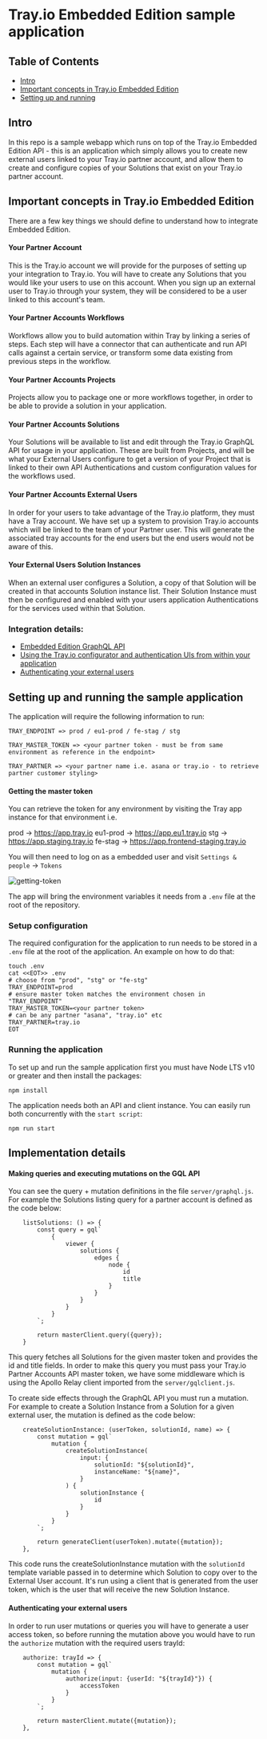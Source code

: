 Tray.io Embedded Edition sample application
=================

## Table of Contents

  * [Intro](#trayio-embedded-edition-sample-application)
  * [Important concepts in Tray.io Embedded Edition](#important-concepts-in-trayio-embedded-edition)
  * [Setting up and running](#setting-up-and-running-the-sample-application)

## Intro
In this repo is a sample webapp which runs on top of the Tray.io Embedded Edition API - this is an application which simply allows you to create new external users linked to your Tray.io partner account, and allow them to create and configure copies of your Solutions that exist on your Tray.io partner account.

## Important concepts in Tray.io Embedded Edition

There are a few key things we should define to understand how to integrate Embedded Edition.

#### Your Partner Account
This is the Tray.io account we will provide for the purposes of setting up your integration to Tray.io. You will have to create any Solutions that you would like your users to use on this account. When you sign up an external user to Tray.io through your system, they will be considered to be a user linked to this account's team.

#### Your Partner Accounts Workflows

Workflows allow you to build automation within Tray by linking a series of steps. Each step will have a connector that can authenticate and run API calls against a certain service, or transform some data existing from previous steps in the workflow.

#### Your Partner Accounts Projects

Projects allow you to package one or more workflows together, in order to be able to provide a solution in your application.

#### Your Partner Accounts Solutions

Your Solutions will be available to list and edit through the Tray.io GraphQL API for usage in your application. These are built from Projects, and will be what your External Users configure to get a version of your Project that is linked to their own API Authentications and custom configuration values for the workflows used.

#### Your Partner Accounts External Users

In order for your users to take advantage of the Tray.io platform, they must have a Tray account. We have set up a system to provision Tray.io accounts which will be linked to the team of your Partner user. This will generate the associated tray accounts for the end users but the end users would not be aware of this.

#### Your External Users Solution Instances

When an external user configures a Solution, a copy of that Solution will be created in that accounts Solution instance list. Their Solution Instance must then be configured and enabled with your users application Authentications for the services used within that Solution.

### Integration details:

* [Embedded Edition GraphQL API](https://tray.io/docs/article/partner-api-intro)
* [Using the Tray.io configurator and authentication UIs from within your application](https://tray.io/docs/article/embedded-external-configuration)
* [Authenticating your external users](https://github.com/trayio/embedded-edition-sample-app#authenticating-your-external-users)

## Setting up and running the sample application

The application will require the following information to run:

```
TRAY_ENDPOINT => prod / eu1-prod / fe-stag / stg

TRAY_MASTER_TOKEN => <your partner token - must be from same environment as reference in the endpoint>

TRAY_PARTNER => <your partner name i.e. asana or tray.io - to retrieve partner customer styling>
```

#### Getting the master token

 You can retrieve the token for any environment by visiting the Tray app instance for that environment i.e. 
 
 prod -> https://app.tray.io
 eu1-prod -> https://app.eu1.tray.io
 stg -> https://app.staging.tray.io
 fe-stag -> https://app.frontend-staging.tray.io

You will then need to log on as a embedded user and visit `Settings & people` -> `Tokens`

![getting-token](https://github.com/trayio/embedded-edition-sample-app/blob/master/.images/getting-token)

The app will bring the environment variables it needs from a `.env` file at the root of the repository.

### Setup configuration

The required configuration for the application to run needs to be stored in a `.env` file at the root of the application. An example on how to do that:

```
touch .env
cat <<EOT>> .env
# choose from "prod", "stg" or "fe-stg"
TRAY_ENDPOINT=prod
# ensure master token matches the environment chosen in "TRAY_ENDPOINT"
TRAY_MASTER_TOKEN=<your partner token>
# can be any partner "asana", "tray.io" etc 
TRAY_PARTNER=tray.io
EOT
```

### Running the application

To set up and run the sample application first you must have Node LTS v10 or greater and then install the packages:

```
npm install
```

The application needs both an API and client instance. You can easily run both concurrently with the `start script`:

```
npm run start
```

## Implementation details

#### Making queries and executing mutations on the GQL API
You can see the query + mutation definitions in the file `server/graphql.js`. For example the Solutions listing query for a partner account is defined as the code below:
```
    listSolutions: () => {
        const query = gql`
            {
                viewer {
                    solutions {
                        edges {
                            node {
                                id
                                title
                            }
                        }
                    }
                }
            }
        `;

        return masterClient.query({query});
    }
```

This query fetches all Solutions for the given master token and provides the id and title fields. In order to make this query you must pass your Tray.io Partner Accounts API master token, we have some middleware which is using the Apollo Relay client imported from the `server/gqlclient.js`.

To create side effects through the GraphQL API you must run a mutation. For example to create a Solution Instance from a Solution for a given external user, the mutation is defined as the code below:

```
    createSolutionInstance: (userToken, solutionId, name) => {
        const mutation = gql`
            mutation {
                createSolutionInstance(
                    input: {
                        solutionId: "${solutionId}",
                        instanceName: "${name}",
                    }
                ) {
                    solutionInstance {
                        id
                    }
                }
            }
        `;

        return generateClient(userToken).mutate({mutation});
    },
```

This code runs the createSolutionInstance mutation with the `solutionId` template variable passed in to determine which Solution to copy over to the External User account. It's run using a client that is generated from the user token, which is the user that will receive the new Solution Instance.

#### Authenticating your external users

In order to run user mutations or queries you will have to generate a user access token, so before running the mutation above you would have to run the `authorize` mutation with the required users trayId:

```
    authorize: trayId => {
        const mutation = gql`
            mutation {
                authorize(input: {userId: "${trayId}"}) {
                    accessToken
                }
            }
        `;

        return masterClient.mutate({mutation});
    },
```
